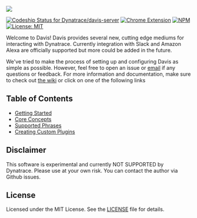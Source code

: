 ![](https://s3.amazonaws.com/dynatrace-davis/assets/images/dynatrace-davis-logo.png)

[ ![Codeship Status for Dynatrace/davis-server](https://img.shields.io/codeship/db947ab0-7fc9-0134-339c-0295c16491cd/master.svg)](https://app.codeship.com/projects/182000)
[ ![Chrome Extension](https://img.shields.io/chrome-web-store/v/kighaljfkdkpbneahajiknoiinbckfpg.svg)](https://chrome.google.com/webstore/detail/dynatrace-davis-remote-na/kighaljfkdkpbneahajiknoiinbckfpg?hl=en)
[ ![NPM](https://img.shields.io/npm/v/@dynatrace/davis.svg)](https://www.npmjs.com/package/@dynatrace/davis)
[ ![License: MIT](https://img.shields.io/badge/License-MIT-yellow.svg)](LICENSE)

Welcome to Davis!  Davis provides several new, cutting edge mediums for interacting with Dynatrace.  Currently integration with Slack and Amazon Alexa are officially supported but more could be added in the future.

We've tried to make the process of setting up and configuring Davis as simple as possible.  However, feel free to open an issue or <a href="mailto:davis@dynatrace.com">email</a> if any questions or feedback. For more information and documentation, make sure to check out [the wiki](https://github.com/Dynatrace/davis-server/wiki) or click on one of the following links

## Table of Contents
 - [Getting Started](https://github.com/Dynatrace/davis-server/wiki/Getting%20Started)
 - [Core Concepts](https://github.com/Dynatrace/davis-server/wiki/Core%20Concepts)
 - [Supported Phrases](https://github.com/Dynatrace/davis-server/wiki/Supported%20Phrases)
 - [Creating Custom Plugins](https://github.com/Dynatrace/davis-server/wiki/Creating%20Custom%20Plugins)

## Disclaimer
This software is experimental and currently NOT SUPPORTED by Dynatrace.
Please use at your own risk. You can contact the author via Github issues.

## License
Licensed under the MIT License. See the [LICENSE](LICENSE) file for details.
